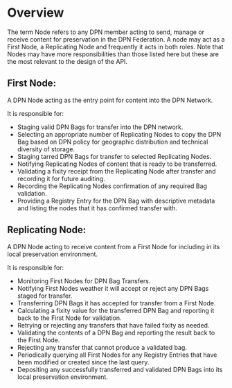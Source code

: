 # Overview

The term Node refers to any DPN member acting to send, manage or receive content for preservation in the DPN Federation.  A node may act as a First Node, a Replicating Node and frequently it acts in both roles.  Note that Nodes may have more responsibilities than those listed here but these are the most relevant to the design of the API.

## First Node: 

A DPN Node acting as the entry point for content into the DPN Network. 

It is responsible for:
* Staging valid DPN Bags for transfer into the DPN network.
* Selecting an appropriate number of Replicating Nodes to copy the DPN Bag based on DPN policy for geographic distribution and technical diversity of storage.
* Staging tarred DPN Bags for transfer to selected Replicating Nodes.
* Notifying Replicating Nodes of content that is ready to be transferred.
* Validating a fixity receipt from the Replicating Node after transfer and recording it for future auditing.
* Recording the Replicating Nodes confirmation of any required Bag validation.
* Providing a Registry Entry for the DPN Bag with descriptive metadata and listing the nodes that it has confirmed transfer with.

## Replicating Node:

A DPN Node acting to receive content from a First Node for including in its local preservation environment.

It is responsible for:
* Monitoring First Nodes for DPN Bag Transfers.
* Notifying First Nodes weather it will accept or reject any DPN Bags staged for transfer.
* Transferring DPN Bags it has accepted for transfer from a First Node.
* Calculating a fixity value for the transferred DPN Bag and reporting it back to the First Node for validation.
* Retrying or rejecting any transfers that have failed fixity as needed.
* Validating the contents of a DPN Bag and reporting the result back to the First Node.
* Rejecting any transfer that cannot produce a validated bag.
* Periodically querying all First Nodes for any Registry Entries that have been modified or created since the last query.
* Depositing any successfully transferred and validated DPN Bags into its local preservation environment.